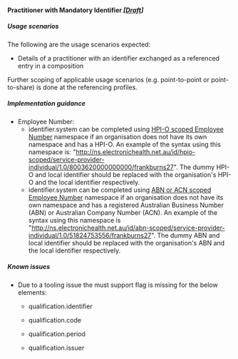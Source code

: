 #### Practitioner with Mandatory Identifier *[[Draft](http://hl7.org/fhir/stu3/valueset-publication-status.html)]*

##### Usage scenarios
The following are the usage scenarios expected:

* Details of a practitioner with an identifier exchanged as a referenced entry in a composition

Further scoping of applicable usage scenarios (e.g. point-to-point or point-to-share) is done at the referencing profiles. 


##### Implementation guidance
* Employee Number:
    * identifier.system can be completed using [HPI-O scoped Employee Number](http://ns.electronichealth.net.au/id/hpio-scoped/service-provider-individual/1.0) namespace if an organisation does not have its own namespace and has a HPI-O. An example of the syntax using this namespace is: "http://ns.electronichealth.net.au/id/hpio-scoped/service-provider-individual/1.0/8003620000000000/frankburns27". The dummy HPI-O and local identifier should be replaced with the organisation's HPI-O and the local identifier respectively. 
    * identifier.system can be completed using [ABN or ACN scoped Employee Number](http://ns.electronichealth.net.au/id/abn-scoped/service-provider-individual/1.0) namespace if an organisation does not have its own namespace and has a registered Australian Business Number (ABN) or Australian Company Number (ACN). An example of the syntax using this namespace is "http://ns.electronichealth.net.au/id/abn-scoped/service-provider-individual/1.0/51824753556/frankburns27". The dummy ABN and local identifier should be replaced with the organisation's ABN and the local identifier respectively.  

##### Known issues
* Due to a tooling issue the must support flag is missing for the below elements:
    * qualification.identifier
    
    * qualification.code
    
    * qualification.period
    
    * qualification.issuer 
 
